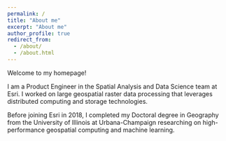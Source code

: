 ```yaml
---
permalink: /
title: "About me"
excerpt: "About me"
author_profile: true
redirect_from: 
  - /about/
  - /about.html
---
```


Welcome to my homepage!

I am a Product Engineer in the Spatial Analysis and Data Science team at Esri. I worked on large geospatial raster 
data processing that leverages distributed computing and storage technologies. 

Before joining Esri in 2018, I completed my Doctoral degree in Geography from the University of Illinois at 
Urbana-Champaign researching on high-performance geospatial computing and machine learning.